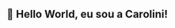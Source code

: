 ## 👋 Hello World, eu sou a Carolini!

<!--
💻 Desenvolvedora apaixonada por Python e UI/UX Design.   
🚀 Em busca de evoluir no mundo do desenvolvimento e design!

🔧 Conhecimentos:
  - Python
  - C++
  - PHP
  - HTML & CSS
  - JavaScript
  - Banco de Dados SQL
    
🖥️ Projetos em Destaque:
  - Em construção... (logo terá novidades!)

🌎 Onde me encontrar:
  [![LinkedIn](https://img.shields.io/badge/-LinkedIn-blue?style=flat-square&logo=Linkedin&logoColor=white)](https://www.linkedin.com/in/carolini-thauani-200a5428b)

💡 Explorando novas ideias e aprendendo todos os dias! 
-->
